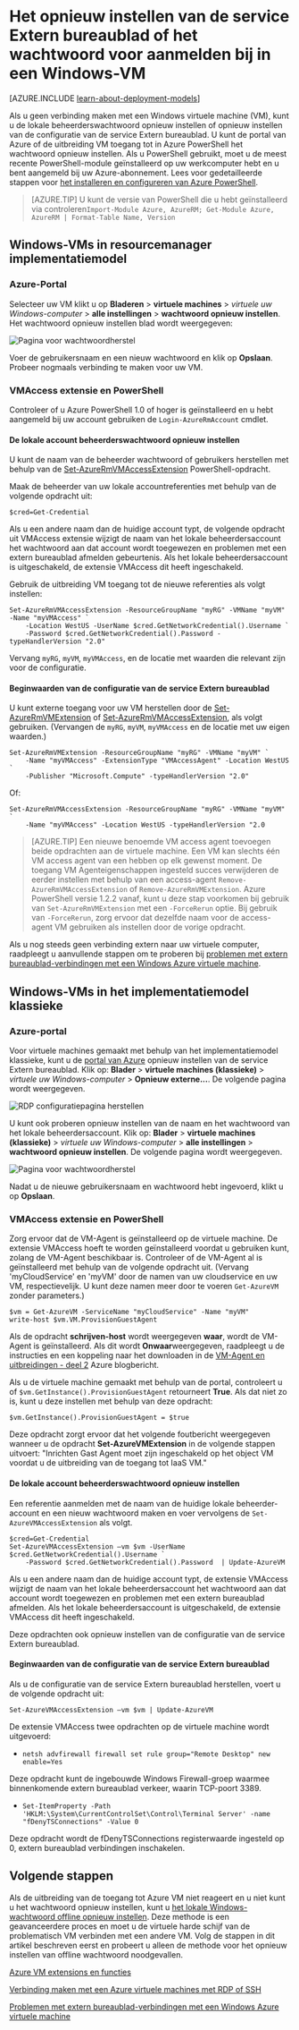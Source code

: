 <properties
    pageTitle="Opnieuw het wachtwoord of extern bureaublad configuratie op een Windows-VM | Microsoft Azure"
    description="Informatie over het wachtwoord van een account of extern bureaublad-services op een Windows-VM via de portal van Azure of Azure PowerShell opnieuw in te stellen."
    services="virtual-machines-windows"
    documentationCenter=""
    authors="iainfoulds"
    manager="timlt"
    editor=""
    tags="azure-resource-manager"/>

<tags
    ms.service="virtual-machines-windows"
    ms.workload="infrastructure-services"
    ms.tgt_pltfrm="vm-windows"
    ms.devlang="na"
    ms.topic="article"
    ms.date="09/01/2016"
    ms.author="iainfou"/>

# <a name="how-to-reset-the-remote-desktop-service-or-its-login-password-in-a-windows-vm"></a>Het opnieuw instellen van de service Extern bureaublad of het wachtwoord voor aanmelden bij in een Windows-VM

[AZURE.INCLUDE [learn-about-deployment-models](../../includes/learn-about-deployment-models-both-include.md)]

Als u geen verbinding maken met een Windows virtuele machine (VM), kunt u de lokale beheerderswachtwoord opnieuw instellen of opnieuw instellen van de configuratie van de service Extern bureaublad. U kunt de portal van Azure of de uitbreiding VM toegang tot in Azure PowerShell het wachtwoord opnieuw instellen. Als u PowerShell gebruikt, moet u de meest recente PowerShell-module geïnstalleerd op uw werkcomputer hebt en u bent aangemeld bij uw Azure-abonnement. Lees voor gedetailleerde stappen voor [het installeren en configureren van Azure PowerShell](../powershell-install-configure.md).

> [AZURE.TIP] U kunt de versie van PowerShell die u hebt geïnstalleerd via controleren`Import-Module Azure, AzureRM; Get-Module Azure, AzureRM | Format-Table Name, Version`

## <a name="windows-vms-in-resource-manager-deployment-model"></a>Windows-VMs in resourcemanager implementatiemodel

### <a name="azure-portal"></a>Azure-Portal
Selecteer uw VM klikt u op **Bladeren** > **virtuele machines** > *virtuele uw Windows-computer* > **alle instellingen** > **wachtwoord opnieuw instellen**. Het wachtwoord opnieuw instellen blad wordt weergegeven:

![Pagina voor wachtwoordherstel](./media/virtual-machines-windows-reset-rdp/Portal-RM-PW-Reset-Windows.png)

Voer de gebruikersnaam en een nieuw wachtwoord en klik op **Opslaan**. Probeer nogmaals verbinding te maken voor uw VM.

### <a name="vmaccess-extension-and-powershell"></a>VMAccess extensie en PowerShell

Controleer of u Azure PowerShell 1.0 of hoger is geïnstalleerd en u hebt aangemeld bij uw account gebruiken de `Login-AzureRmAccount` cmdlet.

#### <a name="reset-the-local-administrator-account-password"></a>**De lokale account beheerderswachtwoord opnieuw instellen**

U kunt de naam van de beheerder wachtwoord of gebruikers herstellen met behulp van de [Set-AzureRmVMAccessExtension](https://msdn.microsoft.com/library/mt619447.aspx) PowerShell-opdracht.

Maak de beheerder van uw lokale accountreferenties met behulp van de volgende opdracht uit:

    $cred=Get-Credential

Als u een andere naam dan de huidige account typt, de volgende opdracht uit VMAccess extensie wijzigt de naam van het lokale beheerdersaccount het wachtwoord aan dat account wordt toegewezen en problemen met een extern bureaublad afmelden gebeurtenis. Als het lokale beheerdersaccount is uitgeschakeld, de extensie VMAccess dit heeft ingeschakeld.

Gebruik de uitbreiding VM toegang tot de nieuwe referenties als volgt instellen:

    Set-AzureRmVMAccessExtension -ResourceGroupName "myRG" -VMName "myVM" -Name "myVMAccess" `
        -Location WestUS -UserName $cred.GetNetworkCredential().Username `
        -Password $cred.GetNetworkCredential().Password -typeHandlerVersion "2.0"


Vervang `myRG`, `myVM`, `myVMAccess`, en de locatie met waarden die relevant zijn voor de configuratie.


#### <a name="reset-the-remote-desktop-service-configuration"></a>**Beginwaarden van de configuratie van de service Extern bureaublad**

U kunt externe toegang voor uw VM herstellen door de [Set-AzureRmVMExtension](https://msdn.microsoft.com/library/mt603745.aspx) of [Set-AzureRmVMAccessExtension](https://msdn.microsoft.com/library/mt619447.aspx), als volgt gebruiken. (Vervangen de `myRG`, `myVM`, `myVMAccess` en de locatie met uw eigen waarden.)

    Set-AzureRmVMExtension -ResourceGroupName "myRG" -VMName "myVM" `
        -Name "myVMAccess" -ExtensionType "VMAccessAgent" -Location WestUS `
        -Publisher "Microsoft.Compute" -typeHandlerVersion "2.0"

Of:<br>

    Set-AzureRmVMAccessExtension -ResourceGroupName "myRG" -VMName "myVM" `
        -Name "myVMAccess" -Location WestUS -typeHandlerVersion "2.0


> [AZURE.TIP] Een nieuwe benoemde VM access agent toevoegen beide opdrachten aan de virtuele machine. Een VM kan slechts één VM access agent van een hebben op elk gewenst moment. De toegang VM Agenteigenschappen ingesteld succes verwijderen de eerder instellen met behulp van een access-agent `Remove-AzureRmVMAccessExtension` of `Remove-AzureRmVMExtension`. Azure PowerShell versie 1.2.2 vanaf, kunt u deze stap voorkomen bij gebruik van `Set-AzureRmVMExtension` met een `-ForceRerun` optie. Bij gebruik van `-ForceRerun`, zorg ervoor dat dezelfde naam voor de access-agent VM gebruiken als instellen door de vorige opdracht.

Als u nog steeds geen verbinding extern naar uw virtuele computer, raadpleegt u aanvullende stappen om te proberen bij [problemen met extern bureaublad-verbindingen met een Windows Azure virtuele machine](virtual-machines-windows-troubleshoot-rdp-connection.md).


## <a name="windows-vms-in-the-classic-deployment-model"></a>Windows-VMs in het implementatiemodel klassieke

### <a name="azure-portal"></a>Azure-portal

Voor virtuele machines gemaakt met behulp van het implementatiemodel klassieke, kunt u de [portal van Azure](https://portal.azure.com) opnieuw instellen van de service Extern bureaublad. Klik op: **Blader** > **virtuele machines (klassieke)** > *virtuele uw Windows-computer* > **Opnieuw externe...**. De volgende pagina wordt weergegeven.

![RDP configuratiepagina herstellen](./media/virtual-machines-windows-reset-rdp/Portal-RDP-Reset-Windows.png)

U kunt ook proberen opnieuw instellen van de naam en het wachtwoord van het lokale beheerdersaccount. Klik op: **Blader** > **virtuele machines (klassieke)** > *virtuele uw Windows-computer* > **alle instellingen** > **wachtwoord opnieuw instellen**. De volgende pagina wordt weergegeven.

![Pagina voor wachtwoordherstel](./media/virtual-machines-windows-reset-rdp/Portal-PW-Reset-Windows.png)

Nadat u de nieuwe gebruikersnaam en wachtwoord hebt ingevoerd, klikt u op **Opslaan**.

### <a name="vmaccess-extension-and-powershell"></a>VMAccess extensie en PowerShell

Zorg ervoor dat de VM-Agent is geïnstalleerd op de virtuele machine. De extensie VMAccess hoeft te worden geïnstalleerd voordat u gebruiken kunt, zolang de VM-Agent beschikbaar is. Controleer of de VM-Agent al is geïnstalleerd met behulp van de volgende opdracht uit. (Vervang 'myCloudService' en 'myVM' door de namen van uw cloudservice en uw VM, respectievelijk. U kunt deze namen meer door te voeren `Get-AzureVM` zonder parameters.)

    $vm = Get-AzureVM -ServiceName "myCloudService" -Name "myVM"
    write-host $vm.VM.ProvisionGuestAgent

Als de opdracht **schrijven-host** wordt weergegeven **waar**, wordt de VM-Agent is geïnstalleerd. Als dit wordt **Onwaar**weergegeven, raadpleegt u de instructies en een koppeling naar het downloaden in de [VM-Agent en uitbreidingen - deel 2](http://go.microsoft.com/fwlink/p/?linkid=403947&clcid=0x409) Azure blogbericht.

Als u de virtuele machine gemaakt met behulp van de portal, controleert u of `$vm.GetInstance().ProvisionGuestAgent` retourneert **True**. Als dat niet zo is, kunt u deze instellen met behulp van deze opdracht:

    $vm.GetInstance().ProvisionGuestAgent = $true

Deze opdracht zorgt ervoor dat het volgende foutbericht weergegeven wanneer u de opdracht **Set-AzureVMExtension** in de volgende stappen uitvoert: "Inrichten Gast Agent moet zijn ingeschakeld op het object VM voordat u de uitbreiding van de toegang tot IaaS VM."

#### <a name="reset-the-local-administrator-account-password"></a>**De lokale account beheerderswachtwoord opnieuw instellen**

Een referentie aanmelden met de naam van de huidige lokale beheerder-account en een nieuw wachtwoord maken en voer vervolgens de `Set-AzureVMAccessExtension` als volgt.

    $cred=Get-Credential
    Set-AzureVMAccessExtension –vm $vm -UserName $cred.GetNetworkCredential().Username `
        -Password $cred.GetNetworkCredential().Password  | Update-AzureVM

Als u een andere naam dan de huidige account typt, de extensie VMAccess wijzigt de naam van het lokale beheerdersaccount het wachtwoord aan dat account wordt toegewezen en problemen met een extern bureaublad afmelden. Als het lokale beheerdersaccount is uitgeschakeld, de extensie VMAccess dit heeft ingeschakeld.

Deze opdrachten ook opnieuw instellen van de configuratie van de service Extern bureaublad.

#### <a name="reset-the-remote-desktop-service-configuration"></a>**Beginwaarden van de configuratie van de service Extern bureaublad**

Als u de configuratie van de service Extern bureaublad herstellen, voert u de volgende opdracht uit:

    Set-AzureVMAccessExtension –vm $vm | Update-AzureVM

De extensie VMAccess twee opdrachten op de virtuele machine wordt uitgevoerd:

- `netsh advfirewall firewall set rule group="Remote Desktop" new enable=Yes`

Deze opdracht kunt de ingebouwde Windows Firewall-groep waarmee binnenkomende extern bureaublad verkeer, waarin TCP-poort 3389.

- `Set-ItemProperty -Path 'HKLM:\System\CurrentControlSet\Control\Terminal Server' -name "fDenyTSConnections" -Value 0`

Deze opdracht wordt de fDenyTSConnections registerwaarde ingesteld op 0, extern bureaublad verbindingen inschakelen.


## <a name="next-steps"></a>Volgende stappen

Als de uitbreiding van de toegang tot Azure VM niet reageert en u niet kunt u het wachtwoord opnieuw instellen, kunt u [het lokale Windows-wachtwoord offline opnieuw instellen](virtual-machines-windows-reset-local-password-without-agent.md). Deze methode is een geavanceerdere proces en moet u de virtuele harde schijf van de problematisch VM verbinden met een andere VM. Volg de stappen in dit artikel beschreven eerst en probeert u alleen de methode voor het opnieuw instellen van offline wachtwoord noodgevallen.

[Azure VM extensions en functies](virtual-machines-windows-extensions-features.md)

[Verbinding maken met een Azure virtuele machines met RDP of SSH](http://msdn.microsoft.com/library/azure/dn535788.aspx)

[Problemen met extern bureaublad-verbindingen met een Windows Azure virtuele machine](virtual-machines-windows-troubleshoot-rdp-connection.md)
